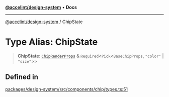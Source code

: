 [**@accelint/design-system**](../README.md) • **Docs**

***

[@accelint/design-system](../README.md) / ChipState

# Type Alias: ChipState

> **ChipState**: [`ChipRenderProps`](ChipRenderProps.md) & `Required`\<`Pick`\<`BaseChipProps`, `"color"` \| `"size"`\>\>

## Defined in

[packages/design-system/src/components/chip/types.ts:51](https://github.com/gohypergiant/standard-toolkit/blob/258694cea8ed8bbd956b3cf5da47c2c9debcf127/packages/design-system/src/components/chip/types.ts#L51)
